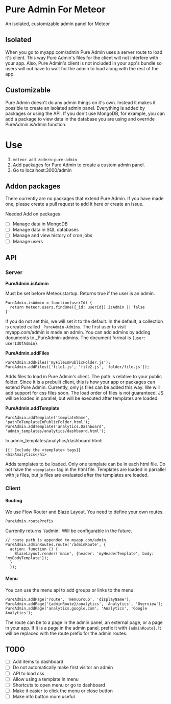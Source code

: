 # Pure Admin For Meteor
An isolated, customizable admin panel for Meteor

## Isolated
When you go to myapp.com/admin Pure Admin uses a server route to load it's client. This way Pure Admin's files for the client will not interfere with your app. Also, Pure Admin's client is not included in your app's bundle so users will not have to wait for the admin to load along with the rest of the app.

## Customizable

Pure Admin doesn't do any admin things on it's own. Instead it makes it possible to create an isolated admin panel. Everything is added by packages or using the API. If you don't use MongoDB, for example, you can add a package to view data in the database you are using and override PureAdmin.isAdmin function.

# Use

1. `meteor add zodern:pure-admin`
2. Add packages for Pure Admin to create a custom admin panel.
3. Go to localhost:3000/admin

## Addon packages
There currently are no packages that extend Pure Admin. If you have made one, please create a pull request to add it here or create an issue.

Needed Add on packages
- [ ] Manage data in MongoDB
- [ ] Manage data in SQL databases
- [ ] Manage and view history of cron jobs
- [ ] Manage users

## API

### Server

__PureAdmin.isAdmin__

Must be set before Meteor.startup. Returns true if the user is an admin.

```
PureAdmin.isAdmin = function(userId) {
  return Meteor.users.findOne({_id: userId}).isAdmin || false
}
```
If you do not set this, we will set it to the default. In the default, a collection is created called `_PureAdmin-Admins`. The first user to visit myapp.com/admin is made an admin. You can add admins by adding documents to _PureAdmin-admins. The document format is `{user: userIdOfAdmin}`.

__PureAdmin.addFiles__

```
PureAdmin.addFiles('myFileInPublicFolder.js');
PureAdmin.addFiles(['file1.js', 'file2.js', 'folder/file.js']);
```

Adds files to load in Pure Admin's client. The path is relative to your public folder. Since it is a prebuilt client, this is how your app or packages can extend Pure Admin. Currently, only js files can be added this way. We will add support for css files soon. The load order of files is not guaranteed. JS will be loaded in parallel, but will be executed after templates are loaded.

__PureAdmin.addTemplate__

```
PureAdmin.addTemplate('templateName', 'pathToTemplateInPublicFolder.html');
PureAdmin.addTemplate('analytics.Dashboard', 'admin_templates/analytics/dashbaord.html');
```
In admin_templates/analytics/dashboard.html:
```
{{! Exclude the <template> tags}}
<h1>Analytics</h1>
```
Adds templates to be loaded. Only one template can be in each html file. Do not have the `<template>` tag in the html file. Templates are loaded in parrallel with js files, but js files are evaluated after the templates are loaded.

### Client

#### Routing
We use Flow Router and Blaze Layout. You need to define your own routes.

```
PureAdmin.routePrefix
```
Currently returns '/admin'. Will be configurable in the future.

```
// route path is appended to myapp.com/admin
PureAdmin.adminRoutes.route('/adminRoute', {
  action: function () {
    BlazeLayout.render('main', {header: 'myHeaderTemplate', body: 'myBodyTemplate'});
  }
  });
```

#### Menu
You can use the menu api to add groups or links to the menu.

```
PureAdmin.addPage('route', 'menuGroup', 'displayName');
PureAdmin.addPage('{adminRoute}/analytics', 'Analytics', 'Overview');
PureAdmin.addPage('analytics.google.com', 'Analytics', 'Google Analytics');
```

The route can be to a page in the admin panel, an external page, or a page in your app. If it is a page in the admin panel, prefix it with `{adminRoute}`. It will be replaced with the route prefix for the admin routes.

## TODO

- [ ] Add items to dashboard
- [ ] Do not automatically make first visitor an admin
- [ ] API to load css
- [ ] Allow using a template in menu
- [ ] Shortcuts to open menu or go to dashboard
- [ ] Make it easier to click the menu or close button
- [ ] Make info button more useful
